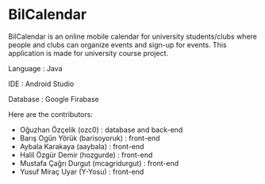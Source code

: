 # BilCalendar
BilCalendar is an online mobile calendar for university students/clubs where people and clubs can organize events and sign-up for events.
This application is made for university course project. 

Language  : Java

IDE       : Android Studio

Database  : Google Firabase

Here are the contributors:
- Oğuzhan Özçelik (ozc0)              : database and back-end
- Barış Ogün Yörük (barisoyoruk)      : front-end
- Aybala Karakaya (aaybala)           : front-end
- Halil Özgür Demir (hozgurde)        : front-end
- Mustafa Çağrı Durgut (mcagridurgut) : front-end
- Yusuf Miraç Uyar (Y-Yosu)           : front-end
